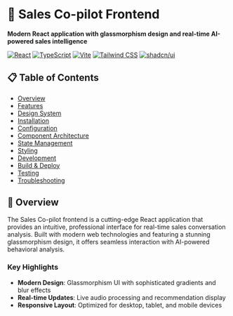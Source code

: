 # 🎨 Sales Co-pilot Frontend

**Modern React application with glassmorphism design and real-time AI-powered sales intelligence**

[![React](https://img.shields.io/badge/React-20232A?style=for-the-badge&logo=react&logoColor=61DAFB)](https://reactjs.org/)
[![TypeScript](https://img.shields.io/badge/TypeScript-007ACC?style=for-the-badge&logo=typescript&logoColor=white)](https://www.typescriptlang.org/)
[![Vite](https://img.shields.io/badge/Vite-646CFF?style=for-the-badge&logo=vite&logoColor=white)](https://vitejs.dev/)
[![Tailwind CSS](https://img.shields.io/badge/Tailwind_CSS-38B2AC?style=for-the-badge&logo=tailwind-css&logoColor=white)](https://tailwindcss.com/)
[![shadcn/ui](https://img.shields.io/badge/shadcn%2Fui-000000?style=for-the-badge&logo=shadcnui&logoColor=white)](https://ui.shadcn.com/)

## 📋 Table of Contents

- [Overview](#overview)
- [Features](#features)
- [Design System](#design-system)
- [Installation](#installation)
- [Configuration](#configuration)
- [Component Architecture](#component-architecture)
- [State Management](#state-management)
- [Styling](#styling)
- [Development](#development)
- [Build & Deploy](#build--deploy)
- [Testing](#testing)
- [Troubleshooting](#troubleshooting)

## 🎯 Overview

The Sales Co-pilot frontend is a cutting-edge React application that provides an intuitive, professional interface for real-time sales conversation analysis. Built with modern web technologies and featuring a stunning glassmorphism design, it offers seamless interaction with AI-powered behavioral analysis.

### Key Highlights
- **Modern Design**: Glassmorphism UI with sophisticated gradients and blur effects
- **Real-time Updates**: Live audio processing and recommendation display
- **Responsive Layout**: Optimized for desktop, tablet, and mobile devices